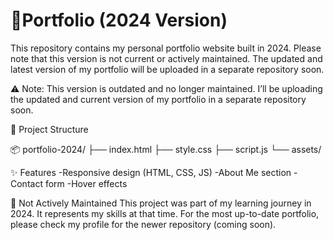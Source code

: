 # 🧾Portfolio (2024 Version)
This repository contains my personal portfolio website built in 2024. Please note that this version is not current or actively maintained. The updated and latest version of my portfolio will be uploaded in a separate repository soon.

⚠️ Note:
This version is outdated and no longer maintained. I’ll be uploading the updated and current version of my portfolio in a separate repository soon.

📁 Project Structure

📦 portfolio-2024/
├── index.html
├── style.css
├── script.js
└── assets/

✨ Features
-Responsive design (HTML, CSS, JS)
-About Me section
-Contact form
-Hover effects

🚫 Not Actively Maintained
This project was part of my learning journey in 2024.
It represents my skills at that time.
For the most up-to-date portfolio, please check my profile for the newer repository (coming soon).
